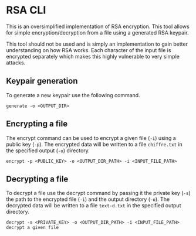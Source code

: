 # RSA CLI

This is an oversimplified implementation of RSA encryption. This tool allows for simple encryption/decryption from a
file using a generated RSA keypair.

This tool should not be used and is simply an implementation to gain better understanding on how RSA works.
Each character of the input file is encrypted separately which makes this highly vulnerable to very simple attacks.

## Keypair generation
To generate a new keypair use the following command.
```
generate -o <OUTPUT_DIR>
```

## Encrypting a file

The encrypt command can be used to encrypt a given file (`-i`) using a public key (`-p`).
The encrypted data will be written to a file `chiffre.txt` in the specified output (`-o`) directory.

```
encrypt -p <PUBLIC_KEY> -o <OUTPUT_DIR_PATH> -i <INPUT_FILE_PATH>
```

## Decrypting a file

To decrypt a file use the decrypt command by passing it the private key (`-s`) the path to the encrypted file (`-i`)
and the output directory (`-o`). The decrypted data will be written to a file `text-d.txt` in the specified output directory.

```
decrypt -s <PRIVATE_KEY> -o <OUTPUT_DIR_PATH> -i <INPUT_FILE_PATH>   decrypt a given file
```